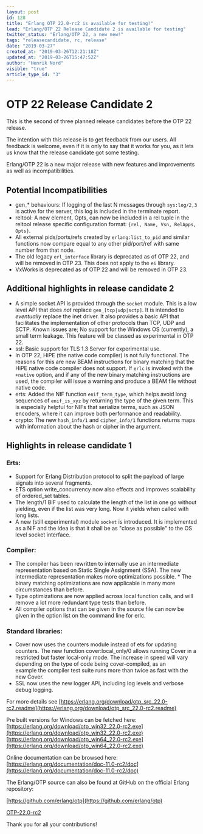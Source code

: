 ```yaml
---
layout: post
id: 128
title: "Erlang OTP 22.0-rc2 is available for testing!"
lead: "Erlang/OTP 22 Release Candidate 2 is available for testing"
twitter_status: "Erlang/OTP 22, a new new!"
tags: "releasecandidate, rc, release"
date: "2019-03-27"
created_at: "2019-03-26T12:21:18Z"
updated_at: "2019-03-26T15:47:52Z"
author: "Henrik Nord"
visible: "true"
article_type_id: "3"
---
```


# OTP 22 Release Candidate 2

This is the second of three planned release candidates before the OTP 22 release.

The intention with this release is to get feedback from our users. All feedback is welcome, even if it is only to say that it works for you, as it lets us know that the release candidate got some testing.

Erlang/OTP 22 is a new major release with new features and improvements as well as incompatibilities.

## Potential Incompatibilities
* gen_* behaviours: If logging of the last N messages through `sys:log/2,3` is active for the server, this log is included in the terminate report.
* reltool: A new element, Opts, can now be included in a rel tuple in the reltool release specific configuration format: `{rel, Name, Vsn, RelApps, Opts}`.
* All external pids/ports/refs created by `erlang:list_to_pid` and similar functions now compare equal to any other pid/port/ref with same number from that node.
* The old legacy `erl_interface` library is deprecated as of OTP 22, and will be removed in OTP 23. This does not apply to the `ei` library.
* VxWorks is deprecated as of OTP 22 and will be removed in OTP 23.

## Additional highlights in release candidate 2
* A simple socket API is provided through the `socket` module. This is a low level API that does *not* replace `gen_[tcp|udp|sctp]`. It is intended to *eventually* replace the inet driver. It also provides a basic API that facilitates the implementation of other protocols than TCP, UDP and SCTP. Known issues are; No support for the Windows OS (currently), a small term leakage. This feature will be classed as experimental in OTP 22.
* ssl: Basic support for TLS 1.3 Server for experimental use.
* In OTP 22, HiPE (the native code compiler) is not fully functional. The reasons for this are new BEAM instructions for binary matching that the HiPE native code compiler does not support. If `erlc` is invoked with the `+native` option, and if any of the new binary matching instructions are used, the compiler will issue a warning and produce a BEAM file without native code.
* erts: Added the NIF function `enif_term_type`, which helps avoid long sequences of `enif_is_xyz` by returning the type of the given term. This is especially helpful for NIFs that serialize terms, such as JSON encoders, where it can improve both performance and readability.
* crypto: The new `hash_info/1` and `cipher_info/1` functions returns maps with information about the hash or cipher in the argument.

## Highlights in release candidate 1

### Erts:
* Support for Erlang Distribution protocol to split the payload of large signals into several fragments.
* ETS option write_concurrency now also effects and improves scalability of ordered_set tables.
* The length/1 BIF used to calculate the length of the list in one go without yielding, even if the list was very long. Now it yields when called with long lists.
* A new (still experimental) module `socket` is introduced. It is implemented as a NIF and the idea is that it shall be as "close as possible" to the OS level socket interface.

### Compiler:
* The compiler has been rewritten to internally use an intermediate representation based on Static Single Assignment (SSA). The new intermediate representation makes more optimizations possible. * The binary matching optimizations are now applicable in many more circumstances than before.
* Type optimizations are now applied across local function calls, and will remove a lot more redundant type tests than before.
* All compiler options that can be given in the source file can now be given in the option list on the command line for erlc.

### Standard libraries:
* Cover now uses the counters module instead of ets for updating counters. The new function cover:local_only/0 allows running Cover in a restricted but faster local-only mode. The increase in speed will vary depending on the type of code being cover-compiled, as an example the compiler test suite runs more than twice as fast with the new Cover.
* SSL now uses the new logger API, including log levels and verbose debug logging.

For more details see
[https://erlang.org/download/otp_src_22.0-rc2.readme](https://erlang.org/download/otp_src_22.0-rc2.readme)

Pre built versions for Windows can be fetched here:
[https://erlang.org/download/otp_win32_22.0-rc2.exe](https://erlang.org/download/otp_win32_22.0-rc2.exe)
[https://erlang.org/download/otp_win64_22.0-rc2.exe](https://erlang.org/download/otp_win64_22.0-rc2.exe)

Online documentation can be browsed here:
[https://erlang.org/documentation/doc-11.0-rc2/doc](https://erlang.org/documentation/doc-11.0-rc2/doc)

The Erlang/OTP source can also be found at GitHub on the official Erlang repository:

[https://github.com/erlang/otp](https://github.com/erlang/otp)

[OTP-22.0-rc2](https://github.com/erlang/otp/releases/tag/OTP-22.0-rc2)

Thank you for all your contributions!

